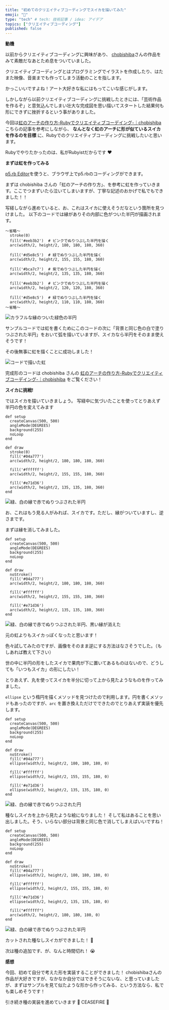 ```yaml
---
title: "初めてのクリエイティブコーディングでスイカを描いてみた"
emoji: "🍉"
type: "tech" # tech: 技術記事 / idea: アイデア
topics: ["クリエイティブコーディング"]
published: false
---
```


**動機**

以前からクリエイティブコーディングに興味があり、 [chobishiba](https://note.com/chobishibaq3)さんの作品をみて素敵だなあとため息をついていました。

クリエイティブコーディングとはプログラミングでイラストを作成したり、はたまた映像、音楽までも作ってしまう活動のことを指します。

かっこいいですよね！アート大好きな私にはもってこいな感じがします。

しかしながら以前クリエイティブコーディングに挑戦したときには、「芸術作品を作るぞ」と意気込んでしまい壮大な完成図を思い描いてスタートした結果何も形にできずに挫折するという事がありました。

今回は[虹のアーチの作り方\-Rubyでクリエイティブコーデイング\-｜chobishiba](https://note.com/chobishiba/n/nfc6cab6b55a7)こちらの記事を参考にしながら、 **なんとなく虹のアーチに形が似ているスイカを作るのを目標** に、Rubyでのクリエイティブコーディングに挑戦したいと思います。

Rubyでやりたかったのは、私がRubyistだからです ❤️

**まずは虹を作ってみる**

[p5.rb Editor](https://p5rb.ongaeshi.me/editor)を使うと、ブラウザ上でp5.rbのコーディングができます。

まずは chobishiba さんの「虹のアーチの作り方」、を参考に虹を作っていきます。ここでつまずいたら泣いてしまいますが、丁寧な記述のおかげで私でもできました！！

写経しながら進めていると、お、これはスイカに使えそうだなという箇所を見つけました。
以下のコードでは縁がありその内部に色がついた半円が描画されます。

```
〜省略〜
  stroke(0)
  fill('#eeb3b2')  # ピンクでぬりつぶした半円を描く
  arc(width/2, height/2, 180, 180, 180, 360)

  fill('#d5e8c5')  # 緑でぬりつぶした半円を描く
  arc(width/2, height/2, 155, 155, 180, 360)

  fill('#bca7c7')  # 紫でぬりつぶした半円を描く
  arc(width/2, height/2, 135, 135, 180, 360)

  fill('#eeb3b2')  # ピンクでぬりつぶした半円を描く
  arc(width/2, height/2, 120, 120, 180, 360)

  fill('#d5e8c5')  # 緑でぬりつぶした半円を描く
  arc(width/2, height/2, 110, 110, 180, 360)
〜省略〜
```

![カラフルな縁のついた緑色の半円](/images/2024adventcalendar/advent1.png)

サンプルコードでは虹を書くためにこのコードの次に「背景と同じ色の白で塗りつぶされた半円」をおいて弧を描いていますが、スイカなら半円をそのまま使えそうです！

その後無事に虹を描くことに成功しました！

![コードで描いた虹](/images/2024adventcalendar/advent2.png)

完成形のコードは chobishiba さんの [虹のアーチの作り方\-Rubyでクリエイティブコーデイング\-｜chobishiba](https://note.com/chobishiba/n/nfc6cab6b55a7) をご覧ください！


**スイカに挑戦!**

ではスイカを描いていきましょう。
写経中に気づいたことを使ってとりあえず半円の色を変えてみます

```
def setup
  createCanvas(500, 500)
  angleMode(DEGREES)
  background(255)
  noLoop
end

def draw
  stroke(0)
  fill('#04a777')
  arc(width/2, height/2, 180, 180, 180, 360)

  fill('#ffffff')
  arc(width/2, height/2, 155, 155, 180, 360)

  fill('#e71d36')
  arc(width/2, height/2, 135, 135, 180, 360)
end
```

![緑、白の縁で赤でぬりつぶされた半円](/images/2024adventcalendar/advent3.png)

お、これはもう見る人がみれば、スイカです。ただし、縁がついていますし、逆さまです。

まずは縁を消してみました。

```
def setup
  createCanvas(500, 500)
  angleMode(DEGREES)
  background(255)
  noLoop
end

def draw
  noStroke()
  fill('#04a777')
  arc(width/2, height/2, 180, 180, 180, 360)

  fill('#ffffff')
  arc(width/2, height/2, 155, 155, 180, 360)

  fill('#e71d36')
  arc(width/2, height/2, 135, 135, 180, 360)
end
```


![緑、白の縁で赤でぬりつぶされた半円、黒い縁が消えた](/images/2024adventcalendar/advent6.png)

元の虹よりもスイカっぽくなったと思います！



色々試してみたのですが、画像をそのまま逆にする方法はなさそうでした。（もしあれば教えて下さい）


世の中に半円の形をしたスイカで果肉が下に置いてあるものはないので、どうしても「いつもスイカ」の形にしたい！

とりあえず、丸を使ってスイカを半分に切って上から見たようなものを作ってみました。

`ellipse` という楕円を描くメソッドを見つけたので利用します。円を書くメソッドもあったのですが、`arc` を置き換えただけでできたのでとりあえず実装を優先します。

```
def setup
  createCanvas(500, 500)
  angleMode(DEGREES)
  background(255)
  noLoop
end

def draw
  noStroke()
  fill('#04a777')
  ellipse(width/2, height/2, 180, 180, 180, 0)

  fill('#ffffff')
  ellipse(width/2, height/2, 155, 155, 180, 0)

  fill('#e71d36')
  ellipse(width/2, height/2, 135, 135, 180, 0)
end
```

![緑、白の縁で赤でぬりつぶされた円](/images/2024adventcalendar/advent4.png)

種なしスイカを上から見たような絵になりました！
そして私はあることを思い出しました。そう、いらない部分は背景と同じ色で消してしまえばいいですね！

```
def setup
  createCanvas(500, 500)
  angleMode(DEGREES)
  background(255)
  noLoop
end

def draw
  noStroke()
  fill('#04a777')
  ellipse(width/2, height/2, 180, 180, 180, 0)

  fill('#ffffff')
  ellipse(width/2, height/2, 155, 155, 180, 0)

  fill('#e71d36')
  ellipse(width/2, height/2, 135, 135, 180, 0)

  fill("#ffffff")
  arc(width/2, height/2, 180, 180, 180, 0)
end
```

![緑、白の縁で赤でぬりつぶされた半円](/images/2024adventcalendar/advent5.png)

カットされた種なしスイカができました！ 🍉

次は種の追加です、が、なんと時間切れ！ 😭

**感想**

今回、初めて自分で考えた形を実装することができました！
chobishibaさんの作品が大好きですが、なかなか自分ではできそうにないな、と思っていましたが、まずはサンプルを見て似たような形から作ってみる、という方法なら、私でも楽しめそうです！

引き続き種の実装を進めていきます 🍉
CEASEFIRE 🍉
